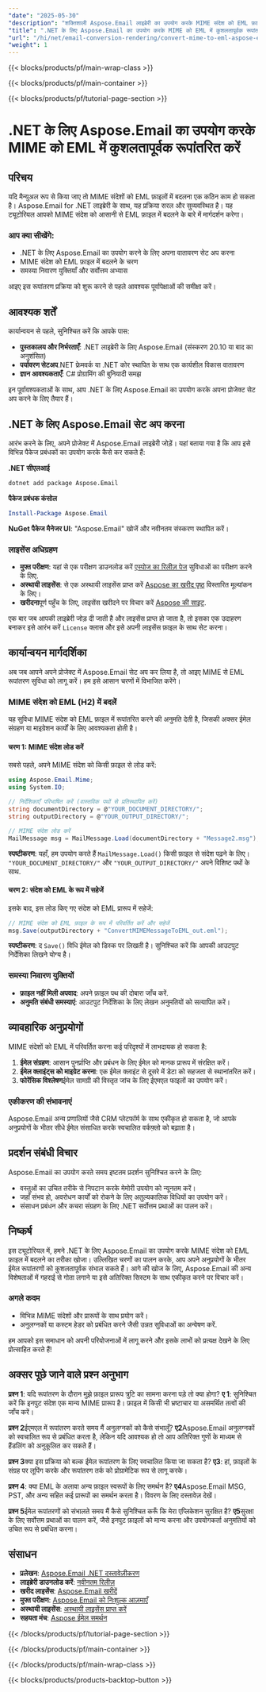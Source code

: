 ```yaml
---
"date": "2025-05-30"
"description": "शक्तिशाली Aspose.Email लाइब्रेरी का उपयोग करके MIME संदेश को EML फ़ाइल में आसानी से कैसे परिवर्तित करें, यह जानें। इस विस्तृत गाइड के साथ अपने ईमेल प्रोसेसिंग कार्यों को सरल बनाएँ।"
"title": ".NET के लिए Aspose.Email का उपयोग करके MIME को EML में कुशलतापूर्वक रूपांतरित करें"
"url": "/hi/net/email-conversion-rendering/convert-mime-to-eml-aspose-email-dotnet/"
"weight": 1
---
```


{{< blocks/products/pf/main-wrap-class >}}

{{< blocks/products/pf/main-container >}}

{{< blocks/products/pf/tutorial-page-section >}}
# .NET के लिए Aspose.Email का उपयोग करके MIME को EML में कुशलतापूर्वक रूपांतरित करें

## परिचय

यदि मैन्युअल रूप से किया जाए तो MIME संदेशों को EML फ़ाइलों में बदलना एक कठिन काम हो सकता है। Aspose.Email for .NET लाइब्रेरी के साथ, यह प्रक्रिया सरल और सुव्यवस्थित है। यह ट्यूटोरियल आपको MIME संदेश को आसानी से EML फ़ाइल में बदलने के बारे में मार्गदर्शन करेगा।

### आप क्या सीखेंगे:
- .NET के लिए Aspose.Email का उपयोग करने के लिए अपना वातावरण सेट अप करना
- MIME संदेश को EML फ़ाइल में बदलने के चरण
- समस्या निवारण युक्तियाँ और सर्वोत्तम अभ्यास

आइए इस रूपांतरण प्रक्रिया को शुरू करने से पहले आवश्यक पूर्वापेक्षाओं की समीक्षा करें।

## आवश्यक शर्तें

कार्यान्वयन से पहले, सुनिश्चित करें कि आपके पास:

- **पुस्तकालय और निर्भरताएँ**: .NET लाइब्रेरी के लिए Aspose.Email (संस्करण 20.10 या बाद का अनुशंसित)
- **पर्यावरण सेटअप**.NET फ्रेमवर्क या .NET कोर स्थापित के साथ एक कार्यशील विकास वातावरण
- **ज्ञान आवश्यकताएँ**: C# प्रोग्रामिंग की बुनियादी समझ

इन पूर्वावश्यकताओं के साथ, आप .NET के लिए Aspose.Email का उपयोग करके अपना प्रोजेक्ट सेट अप करने के लिए तैयार हैं।

## .NET के लिए Aspose.Email सेट अप करना

आरंभ करने के लिए, अपने प्रोजेक्ट में Aspose.Email लाइब्रेरी जोड़ें। यहां बताया गया है कि आप इसे विभिन्न पैकेज प्रबंधकों का उपयोग करके कैसे कर सकते हैं:

**.NET सीएलआई**
```bash
dotnet add package Aspose.Email
```

**पैकेज प्रबंधक कंसोल**
```powershell
Install-Package Aspose.Email
```

**NuGet पैकेज मैनेजर UI**: "Aspose.Email" खोजें और नवीनतम संस्करण स्थापित करें।

### लाइसेंस अधिग्रहण
- **मुफ्त परीक्षण**: यहां से एक परीक्षण डाउनलोड करें [एस्पोज का रिलीज़ पेज](https://releases.aspose.com/email/net/) सुविधाओं का परीक्षण करने के लिए.
- **अस्थायी लाइसेंस**: से एक अस्थायी लाइसेंस प्राप्त करें [Aspose का खरीद पृष्ठ](https://purchase.aspose.com/temporary-license/) विस्तारित मूल्यांकन के लिए।
- **खरीदना**पूर्ण पहुँच के लिए, लाइसेंस खरीदने पर विचार करें [Aspose की साइट](https://purchase.aspose.com/buy).

एक बार जब आपकी लाइब्रेरी जोड़ दी जाती है और लाइसेंस प्राप्त हो जाता है, तो इसका एक उदाहरण बनाकर इसे आरंभ करें `License` क्लास और इसे अपनी लाइसेंस फ़ाइल के साथ सेट करना।

## कार्यान्वयन मार्गदर्शिका

अब जब आपने अपने प्रोजेक्ट में Aspose.Email सेट अप कर लिया है, तो आइए MIME से EML रूपांतरण सुविधा को लागू करें। हम इसे आसान चरणों में विभाजित करेंगे।

### MIME संदेश को EML (H2) में बदलें

यह सुविधा MIME संदेश को EML फ़ाइल में रूपांतरित करने की अनुमति देती है, जिसकी अक्सर ईमेल संग्रहण या माइग्रेशन कार्यों के लिए आवश्यकता होती है।

#### चरण 1: MIME संदेश लोड करें

सबसे पहले, अपने MIME संदेश को किसी फ़ाइल से लोड करें:

```csharp
using Aspose.Email.Mime;
using System.IO;

// निर्देशिकाएँ परिभाषित करें (वास्तविक पथों से प्रतिस्थापित करें)
string documentDirectory = @"YOUR_DOCUMENT_DIRECTORY/";
string outputDirectory = @"YOUR_OUTPUT_DIRECTORY/";

// MIME संदेश लोड करें
MailMessage msg = MailMessage.Load(documentDirectory + "Message2.msg");
```

**स्पष्टीकरण**: यहाँ, हम उपयोग करते हैं `MailMessage.Load()` किसी फ़ाइल से संदेश पढ़ने के लिए। `"YOUR_DOCUMENT_DIRECTORY/"` और `"YOUR_OUTPUT_DIRECTORY/"` अपने विशिष्ट पथों के साथ.

#### चरण 2: संदेश को EML के रूप में सहेजें

इसके बाद, इस लोड किए गए संदेश को EML प्रारूप में सहेजें:

```csharp
// MIME संदेश को EML फ़ाइल के रूप में परिवर्तित करें और सहेजें
msg.Save(outputDirectory + "ConvertMIMEMessageToEML_out.eml");
```

**स्पष्टीकरण**: द `Save()` विधि ईमेल को डिस्क पर लिखती है। सुनिश्चित करें कि आपकी आउटपुट निर्देशिका लिखने योग्य है।

### समस्या निवारण युक्तियों
- **फ़ाइल नहीं मिली अपवाद**: अपने फ़ाइल पथ की दोबारा जाँच करें.
- **अनुमति संबंधी समस्याएं**: आउटपुट निर्देशिका के लिए लेखन अनुमतियों को सत्यापित करें।

## व्यावहारिक अनुप्रयोगों

MIME संदेशों को EML में परिवर्तित करना कई परिदृश्यों में लाभदायक हो सकता है:
1. **ईमेल संग्रहण**: आसान पुनर्प्राप्ति और प्रबंधन के लिए ईमेल को मानक प्रारूप में संरक्षित करें।
2. **ईमेल क्लाइंट्स को माइग्रेट करना**: एक ईमेल क्लाइंट से दूसरे में डेटा को सहजता से स्थानांतरित करें।
3. **फोरेंसिक विश्लेषण**ईमेल सामग्री की विस्तृत जांच के लिए ईएमएल फाइलों का उपयोग करें।

### एकीकरण की संभावनाएं
Aspose.Email अन्य प्रणालियों जैसे CRM प्लेटफॉर्म के साथ एकीकृत हो सकता है, जो आपके अनुप्रयोगों के भीतर सीधे ईमेल संसाधित करके स्वचालित वर्कफ़्लो को बढ़ाता है।

## प्रदर्शन संबंधी विचार

Aspose.Email का उपयोग करते समय इष्टतम प्रदर्शन सुनिश्चित करने के लिए:
- वस्तुओं का उचित तरीके से निपटान करके मेमोरी उपयोग को न्यूनतम करें।
- जहाँ संभव हो, अवरोधन कार्यों को रोकने के लिए अतुल्यकालिक विधियों का उपयोग करें।
- संसाधन प्रबंधन और कचरा संग्रहण के लिए .NET सर्वोत्तम प्रथाओं का पालन करें।

## निष्कर्ष

इस ट्यूटोरियल में, हमने .NET के लिए Aspose.Email का उपयोग करके MIME संदेश को EML फ़ाइल में बदलने का तरीका खोजा। उल्लिखित चरणों का पालन करके, आप अपने अनुप्रयोगों के भीतर ईमेल रूपांतरणों को कुशलतापूर्वक संभाल सकते हैं। आगे की खोज के लिए, Aspose.Email की अन्य विशेषताओं में गहराई से गोता लगाने या इसे अतिरिक्त सिस्टम के साथ एकीकृत करने पर विचार करें।

### अगले कदम
- विभिन्न MIME संदेशों और प्रारूपों के साथ प्रयोग करें।
- अनुलग्नकों या कस्टम हेडर को प्रबंधित करने जैसी उन्नत सुविधाओं का अन्वेषण करें.

हम आपको इस समाधान को अपनी परियोजनाओं में लागू करने और इसके लाभों को प्रत्यक्ष देखने के लिए प्रोत्साहित करते हैं!

## अक्सर पूछे जाने वाले प्रश्न अनुभाग

**प्रश्न 1**: यदि रूपांतरण के दौरान मुझे फ़ाइल प्रारूप त्रुटि का सामना करना पड़े तो क्या होगा? 
**ए 1**: सुनिश्चित करें कि इनपुट संदेश एक मान्य MIME प्रारूप है। फ़ाइल में किसी भी भ्रष्टाचार या असमर्थित तत्वों की जाँच करें।

**प्रश्न 2**ईएमएल में रूपांतरण करते समय मैं अनुलग्नकों को कैसे संभालूँ? 
**ए2**Aspose.Email अनुलग्नकों को स्वचालित रूप से प्रबंधित करता है, लेकिन यदि आवश्यक हो तो आप अतिरिक्त गुणों के माध्यम से हैंडलिंग को अनुकूलित कर सकते हैं।

**प्रश्न 3**क्या इस प्रक्रिया को बल्क ईमेल रूपांतरण के लिए स्वचालित किया जा सकता है? 
**ए3**: हां, फ़ाइलों के संग्रह पर लूपिंग करके और रूपांतरण तर्क को प्रोग्रामेटिक रूप से लागू करके।

**प्रश्न 4**: क्या EML के अलावा अन्य फ़ाइल स्वरूपों के लिए समर्थन है? 
**ए4**Aspose.Email MSG, PST, और अन्य सहित कई प्रारूपों का समर्थन करता है। विवरण के लिए दस्तावेज़ देखें।

**प्रश्न 5**ईमेल रूपांतरणों को संभालते समय मैं कैसे सुनिश्चित करूँ कि मेरा एप्लिकेशन सुरक्षित है? 
**ए5**सुरक्षा के लिए सर्वोत्तम प्रथाओं का पालन करें, जैसे इनपुट फ़ाइलों को मान्य करना और उपयोगकर्ता अनुमतियों को उचित रूप से प्रबंधित करना।

## संसाधन
- **प्रलेखन**: [Aspose.Email .NET दस्तावेज़ीकरण](https://reference.aspose.com/email/net/)
- **लाइब्रेरी डाउनलोड करें**: [नवीनतम रिलीज़](https://releases.aspose.com/email/net/)
- **खरीद लाइसेंस**: [Aspose.Email खरीदें](https://purchase.aspose.com/buy)
- **मुफ्त परीक्षण**: [Aspose.Email को निःशुल्क आज़माएँ](https://releases.aspose.com/email/net/)
- **अस्थायी लाइसेंस**: [अस्थायी लाइसेंस प्राप्त करें](https://purchase.aspose.com/temporary-license/)
- **सहयता मंच**: [Aspose ईमेल समर्थन](https://forum.aspose.com/c/email/10)

{{< /blocks/products/pf/tutorial-page-section >}}

{{< /blocks/products/pf/main-container >}}

{{< /blocks/products/pf/main-wrap-class >}}

{{< blocks/products/products-backtop-button >}}